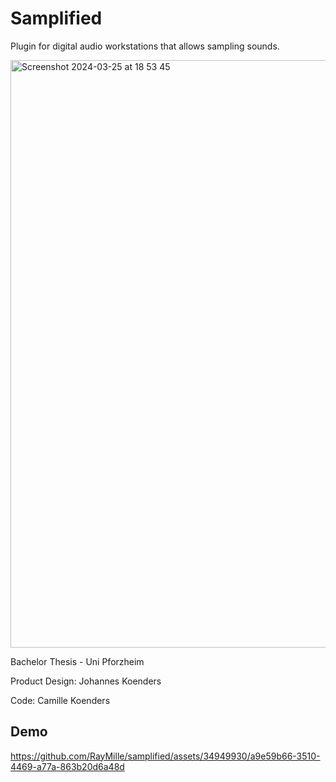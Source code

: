 # Samplified

Plugin for digital audio workstations that allows sampling sounds.

<img width="940" alt="Screenshot 2024-03-25 at 18 53 45" src="https://github.com/RayMille/samplified/assets/34949930/5db47141-ca76-4fee-b6c9-4d48d211b9ff">

Bachelor Thesis - Uni Pforzheim

Product Design: Johannes Koenders

Code: Camille Koenders

## Demo

https://github.com/RayMille/samplified/assets/34949930/a9e59b66-3510-4469-a77a-863b20d6a48d



